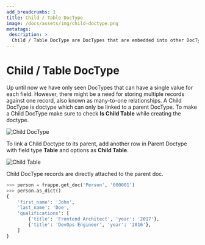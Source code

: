 ```yaml
---
add_breadcrumbs: 1
title: Child / Table DocType
image: /docs/assets/img/child-doctype.png
metatags:
 description: >
  Child / Table DocType are DocTypes that are embedded into other DocTypes. They are not usually accessed on their own, and are ideal for adding vector properties to DocTypes
---
```

# Child / Table DocType

Up until now we have only seen DocTypes that can have a single value for each field.
However, there might be a need for storing multiple records against one record, also
known as many-to-one relationships. A Child DocType is doctype which can only be linked
to a parent DocType. To make a Child DocType make sure to check **Is Child Table** while
creating the doctype.

![Child DocType](/docs/assets/img/doctypes/child-doctype.png)

To link a Child Doctype to its parent, add another row in Parent Doctype with field
type **Table** and options as **Child Table**.

![Child Table](/docs/assets/img/doctypes/child-table-field.png)

Child DocType records are directly attached to the parent doc.

```python
>>> person = frappe.get_doc('Person', '000001')
>>> person.as_dict()
{
	'first_name': 'John',
	'last_name': 'Doe',
	'qualifications': [
		{'title': 'Frontend Architect', 'year': '2017'},
		{'title': 'DevOps Engineer', 'year': '2016'},
	]
}
```

